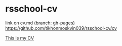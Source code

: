 # rsschool-cv

link on cv.md (branch: gh-pages) https://github.com/tikhonmoskvin039/rsschool-cv/cv

[This is my CV](https://github.com/tikhonmoskvin039/rsschool-cv/blob/gh-pages/cv.md "Моё CV на GitHub")

